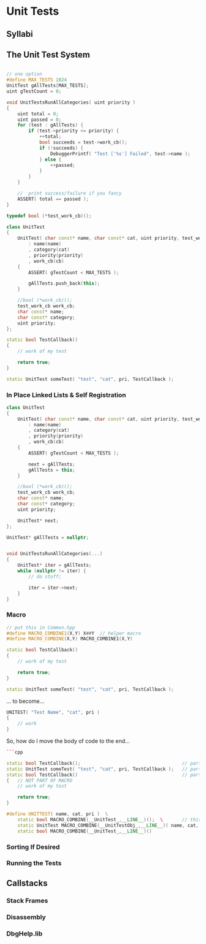 Unit Tests
======

## Syllabi

## The Unit Test System

```cpp

// one option
#define MAX_TESTS 1024
UnitTest gAllTests[MAX_TESTS];
uint gTestCount = 0; 

void UnitTestsRunAllCategories( uint priority ) 
{
	uint total = 0; 
	uint passed = 0; 
	for (test : gAllTests) {
		if (test->priority <= priority) {
			++total; 
			bool succeeds = test->work_cb(); 
			if (!succeeds) {
				DebuggerPrintf( "Test ['%s'] Failed", test->name ); 
			} else {
				++passed; 
			}
		}
	}

	//  print success/failure if you fancy
	ASSERT( total == passed ); 
}

typedef bool (*test_work_cb)(); 

class UnitTest
{
	UnitTest( char const* name, char const* cat, uint priority, test_work_cb cb )
		: name(name)
		, category(cat)
		, priority(priority)
		, work_cb(cb) 
	{
		ASSERT( gTestCount < MAX_TESTS ); 

		gAllTests.push_back(this); 
	}

	//bool (*work_cb)(); 
	test_work_cb work_cb; 
	char const* name; 
	char const* category; 
	uint priority; 
}; 

static bool TestCallback()
{
	// work of my test

	return true; 
}

static UnitTest someTest( "test", "cat", pri, TestCallback ); 

```

### In Place Linked Lists & Self Registration 

```cpp
class UnitTest
{
	UnitTest( char const* name, char const* cat, uint priority, test_work_cb cb )
		: name(name)
		, category(cat)
		, priority(priority)
		, work_cb(cb) 
	{
		ASSERT( gTestCount < MAX_TESTS ); 

		next = gAllTests; 
		gAllTests = this; 
	}

	//bool (*work_cb)(); 
	test_work_cb work_cb; 
	char const* name; 
	char const* category; 
	uint priority; 

	UnitTest* next; 
}; 

UnitTest* gAllTests = nullptr; 


void UnitTestsRunAllCategories(...)
{
	UnitTest* iter = gAllTests; 
	while (nullptr != iter) {
		// do stuff; 

		iter = iter->next; 
	}
}
```

### Macro
```cpp
// put this in Common.hpp
#define MACRO_COMBINE1(X,Y) X##Y  // helper macro
#define MACRO_COMBINE(X,Y) MACRO_COMBINE1(X,Y)
```

```cpp
static bool TestCallback()
{
	// work of my test

	return true; 
}

static UnitTest someTest( "test", "cat", pri, TestCallback ); 
```

... to become...

```cpp
UNITEST( "Test Name", "cat", pri )
{
	// work
}
```

So, how do I move the body of code to the end...
```cpp
```cpp

static bool TestCallback(); 									// part of macro
static UnitTest someTest( "test", "cat", pri, TestCallback ); 	// part of macro
static bool TestCallback()										// part of macro
{	// NOT PART OF MACRO
	// work of my test

	return true; 
}

#define UNITTEST( name, cat, pri ) 	\
	static bool MACRO_COMBINE(__UnitTest_,__LINE__)(); 	\		// this expands to bool __UnitTest_123();
	static UnitTest MACRO_COMBINE(__UnitTestObj_,__LINE__)( name, cat, pri, MACRO_COMBINE(__UnitTest_,__LINE__) ); \
	static bool MACRO_COMBINE(__UnitTest_,__LINE__)() 

```



### Sorting If Desired

### Running the Tests

## Callstacks

### Stack Frames

### Disassembly

### DbgHelp.lib


